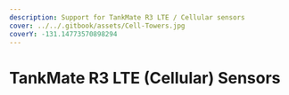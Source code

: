 ```yaml
---
description: Support for TankMate R3 LTE / Cellular sensors
cover: ../../.gitbook/assets/Cell-Towers.jpg
coverY: -131.14773570898294
---
```


# TankMate R3 LTE (Cellular) Sensors

